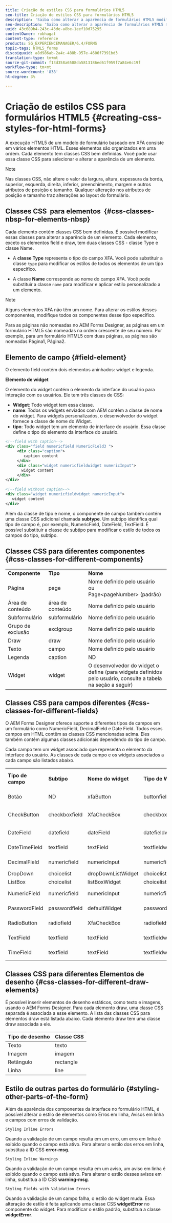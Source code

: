 ```yaml
---
title: Criação de estilos CSS para formulários HTML5
seo-title: Criação de estilos CSS para formulários HTML5
description: 'Saiba como alterar a aparência de formulários HTML5 modificando a classe CSS associada ao elemento de formulário HTML. '
seo-description: 'Saiba como alterar a aparência de formulários HTML5 modificando a classe CSS associada ao elemento de formulário HTML. '
uuid: 43c689b4-243c-43de-a8be-1eef10d75295
contentOwner: robhagat
content-type: reference
products: SG_EXPERIENCEMANAGER/6.4/FORMS
topic-tags: hTML5_forms
discoiquuid: a8d986ab-2a4c-488b-957e-4606f7391bd3
translation-type: tm+mt
source-git-commit: f13d358a6508da5813186ed61f959f7a84e6c19f
workflow-type: tm+mt
source-wordcount: '838'
ht-degree: 3%

---
```



# Criação de estilos CSS para formulários HTML5 {#creating-css-styles-for-html-forms}

A execução HTML5 de um modelo de formulário baseado em XFA consiste em vários elementos HTML. Esses elementos são organizados em uma ordem. Cada elemento tem classes CSS bem definidas. Você pode usar essa classe CSS para selecionar e alterar a aparência de um elemento.

>[!NOTE]
>
>Nas classes CSS, não altere o valor da largura, altura, espessura da borda, superior, esquerda, direita, inferior, preenchimento, margem e outros atributos de posição e tamanho. Qualquer alteração nos atributos de posição e tamanho traz alterações ao layout do formulário.

## Classes CSS  para elementos  {#css-classes-nbsp-for-elements-nbsp}

Cada elemento contém classes CSS bem definidas. É possível modificar essas classes para alterar a aparência de um elemento. Cada elemento, exceto os elementos field e draw, tem duas classes CSS - classe Type e classe Name.

* A **classe Type** representa o tipo do campo XFA. Você pode substituir a classe `type` para modificar os estilos de todos os elementos de um tipo específico.

* A classe **Name** corresponde ao nome do campo XFA. Você pode substituir a classe `name` para modificar e aplicar estilo personalizado a um elemento.

>[!NOTE]
>
>Alguns elementos XFA não têm um nome. Para alterar os estilos desses componentes, modifique todos os componentes desse tipo específico.

Para as páginas não nomeadas no AEM Forms Designer, as páginas em um formulário HTML5 são nomeadas na ordem crescente de seu número. Por exemplo, para um formulário HTML5 com duas páginas, as páginas são nomeadas Página1, Página2.

## Elemento de campo {#field-element}

O elemento field contém dois elementos aninhados: widget e legenda.

**Elemento de widget**

O elemento do widget contém o elemento da interface do usuário para interação com os usuários. Ele tem três classes de CSS:

* **Widget**: Todo widget tem essa classe.
* **name**: Todos os widgets enviados com AEM contêm a classe de nome do widget. Para widgets personalizados, o desenvolvedor do widget fornece a classe de nome do Widget.
* **tipo**: Todo widget tem um elemento de interface do usuário. Essa classe define o tipo do elemento da interface do usuário.

```xml
<!--field with caption-->
<div class="field numericfield NumericField3 ">
     <div class="caption">
        caption content
     </div>
     <div class="widget numericfieldwidget numericInput">
       widget content
     </div>
</div>
 
<!--field without caption-->
<div class="widget numericfieldwidget numericInput">
   widget content
</div>
```

Além da classe de tipo e nome, o componente de campo também contém uma classe CSS adicional chamada **subtype**. Um subtipo identifica qual tipo de campo é, por exemplo, NumericField, DateField, TextField. É possível substituir a classe de subtipo para modificar o estilo de todos os campos do tipo, subtipo.

## Classes CSS para diferentes componentes {#css-classes-for-different-components}

<table> 
 <tbody> 
  <tr> 
   <td><strong>Componente</strong></td> 
   <td><strong>Tipo</strong></td> 
   <td><strong>Nome</strong></td> 
  </tr> 
  <tr> 
   <td>Página</td> 
   <td>page</td> 
   <td>Nome definido pelo usuário<br /> ou<br /> Page&lt;pageNumber&gt; (padrão)</td> 
  </tr> 
  <tr> 
   <td>Área de conteúdo</td> 
   <td>área de conteúdo</td> 
   <td>Nome definido pelo usuário</td> 
  </tr> 
  <tr> 
   <td>Subformulário</td> 
   <td>subformulário</td> 
   <td>Nome definido pelo usuário</td> 
  </tr> 
  <tr> 
   <td>Grupo de exclusão</td> 
   <td>exclgroup</td> 
   <td>Nome definido pelo usuário</td> 
  </tr> 
  <tr> 
   <td>Draw</td> 
   <td>draw</td> 
   <td>Nome definido pelo usuário</td> 
  </tr> 
  <tr> 
   <td>Texto</td> 
   <td>campo</td> 
   <td>Nome definido pelo usuário</td> 
  </tr> 
  <tr> 
   <td>Legenda</td> 
   <td>caption</td> 
   <td>ND</td> 
  </tr> 
  <tr> 
   <td>Widget</td> 
   <td>widget</td> 
   <td>O desenvolvedor do widget o define (para widgets definidos pelo usuário, consulte a tabela na seção a seguir)</td> 
  </tr> 
 </tbody> 
</table>

## Classes CSS para campos diferentes {#css-classes-for-different-fields}

O AEM Forms Designer oferece suporte a diferentes tipos de campos em um formulário como NumericField, DecimalField e Date Field. Todos esses campos em HTML contêm as classes CSS mencionadas acima. Eles também contêm algumas classes adicionais dependendo do tipo de campo.

Cada campo tem um widget associado que representa o elemento da interface do usuário. As classes de cada campo e os widgets associados a cada campo são listados abaixo.

<table> 
 <tbody> 
  <tr> 
   <td><strong>Tipo de campo</strong></td> 
   <td><strong>Subtipo</strong></td> 
   <td><strong>Nome do widget</strong></td> 
   <td><strong>Tipo de Widget</strong></td> 
   <td><strong>Tag da interface do usuário HTML</strong></td> 
  </tr> 
  <tr> 
   <td>Botão<br type="_moz" /> </td> 
   <td>ND</td> 
   <td>xfaButton<br type="_moz" /> </td> 
   <td>buttonfieldwidget<br type="_moz" /> </td> 
   <td>input type=button<br type="_moz" /> </td> 
  </tr> 
  <tr> 
   <td>CheckButton<br type="_moz" /> </td> 
   <td>checkboxfield<br /> </td> 
   <td>XfaCheckBox<br type="_moz" /> </td> 
   <td>checkboxfieldwidget<br type="_moz" /> </td> 
   <td>tipo de entrada=caixa de seleção<br type="_moz" /> </td> 
  </tr> 
  <tr> 
   <td>DateField<br type="_moz" /> </td> 
   <td>datefield<br type="_moz" /> </td> 
   <td>dateField<br type="_moz" /> </td> 
   <td>datefieldwidget<br type="_moz" /> </td> 
   <td>tipo de entrada=text<br type="_moz" /> </td> 
  </tr> 
  <tr> 
   <td>DateTimeField<br type="_moz" /> </td> 
   <td>textfield<br type="_moz" /> </td> 
   <td>textField<br type="_moz" /> </td> 
   <td>textfieldwidget</td> 
   <td>tipo de entrada=text<br type="_moz" /> </td> 
  </tr> 
  <tr> 
   <td>DecimalField<br type="_moz" /> </td> 
   <td>numericfield<br type="_moz" /> </td> 
   <td>numericInput<br type="_moz" /> </td> 
   <td>numericfieldwidget<br type="_moz" /> </td> 
   <td>tipo de entrada=text<br type="_moz" /> </td> 
  </tr> 
  <tr> 
   <td>DropDown<br type="_moz" /> </td> 
   <td>choicelist<br type="_moz" /> </td> 
   <td>dropDownListWidget<br type="_moz" /> </td> 
   <td>choicelistwidget<br type="_moz" /> </td> 
   <td>select</td> 
  </tr> 
  <tr> 
   <td>ListBox<br type="_moz" /> </td> 
   <td>choicelist<br type="_moz" /> </td> 
   <td>listBoxWidget<br type="_moz" /> </td> 
   <td>choicelistwidget<br type="_moz" /> </td> 
   <td>ol</td> 
  </tr> 
  <tr> 
   <td>NumericField<br type="_moz" /> </td> 
   <td>numericfield<br type="_moz" /> </td> 
   <td>numericInput<br type="_moz" /> </td> 
   <td>numericfieldwidget<br type="_moz" /> </td> 
   <td>tipo de entrada=text<br type="_moz" /> </td> 
  </tr> 
  <tr> 
   <td>PasswordField<br type="_moz" /> </td> 
   <td>passwordfield<br type="_moz" /> </td> 
   <td>defaultWidget<br type="_moz" /> </td> 
   <td>passwordfieldwidget<br type="_moz" /> </td> 
   <td>input type=password<br type="_moz" /> </td> 
  </tr> 
  <tr> 
   <td>RadioButton<br type="_moz" /> </td> 
   <td>radiofield<br type="_moz" /> </td> 
   <td>XfaCheckBox<br type="_moz" /> </td> 
   <td>radiofieldwidget<br type="_moz" /> </td> 
   <td>tipo de entrada=radio<br type="_moz" /> </td> 
  </tr> 
  <tr> 
   <td>TextField<br type="_moz" /> </td> 
   <td>textfield<br type="_moz" /> </td> 
   <td>textField<br type="_moz" /> </td> 
   <td>textfieldwidget<br type="_moz" /> </td> 
   <td>tipo de entrada=text<br type="_moz" /> </td> 
  </tr> 
  <tr> 
   <td>TimeField<br type="_moz" /> </td> 
   <td>textfield<br type="_moz" /> </td> 
   <td>textField<br type="_moz" /> </td> 
   <td>textfieldwidget<br type="_moz" /> </td> 
   <td>tipo de entrada=text<br type="_moz" /> </td> 
  </tr> 
 </tbody> 
</table>

## Classes CSS para diferentes Elementos de desenho {#css-classes-for-different-draw-elements}

É possível inserir elementos de desenho estáticos, como texto e imagens, usando o AEM Forms Designer. Para cada elemento draw, uma classe CSS separada é associada a esse elemento. A lista das classes CSS para elementos draw está listada abaixo. Cada elemento draw tem uma classe draw associada a ele.

| **Tipo de desenho** | **Classe CSS** |
|---|---|
| Texto | texto |
| Imagem | imagem |
| Retângulo | rectangle |
| Linha | line |

## Estilo de outras partes do formulário {#styling-other-parts-of-the-form}

Além da aparência dos componentes da interface no formulário HTML, é possível alterar o estilo de elementos como Erros em linha, Avisos em linha e campos com erros de validação.

`Styling Inline Errors`

Quando a validação de um campo resulta em um erro, um erro em linha é exibido quando o campo está ativo. Para alterar o estilo dos erros em linha, substitua a ID CSS **error-msg**.

`Styling Inline Warnings`

Quando a validação de um campo resulta em um aviso, um aviso em linha é exibido quando o campo está ativo. Para alterar o estilo desses avisos em linha, substitua a ID CSS **warning-msg**.

`Styling Fields with Validation Errors`

Quando a validação de um campo falha, o estilo do widget muda. Essa alteração de estilo é feita aplicando uma classe CSS **widgetError** no componente do widget. Para modificar o estilo padrão, substitua a classe **widgetError**.
